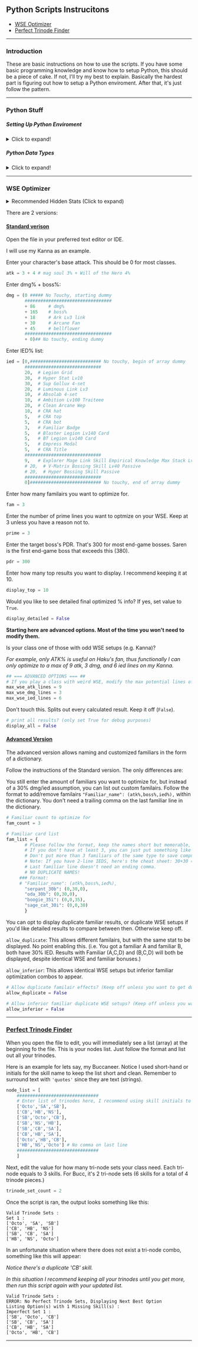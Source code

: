 ## Python Scripts Instrucitons

+ [WSE Optimizer](#wse-optimizer)
+ [Perfect Trinode Finder](#perfect-trinode-finder)

---

### Introduction

These are basic instructions on how to use the scripts. If you have some basic programming knowledge and know how to setup Python, this should be a piece of cake. If not, I'll try my best to explain. Basically the hardest part is figuring out how to setup a Python enviroment. After that, it's just follow the pattern.

---

### Python Stuff

##### Setting Up Python Enviroment

<details>
  <summary>Click to expand!</summary>

The easiest way to run the scripts is to use an online IDE like [Online-Python](https://www.online-python.com/). You just need to save the code and edit it locally on your computer, then copy it over to the online IDE each time you wanna run the file.

[Spyder](https://www.spyder-ide.org/) is my favorite IDE and my preferred way to run the scripts locally. If you have no need to other packages (if you're reading this, you don't), you can just directly install it (if you do, install Spyder via Anaconda). It comes with its own Python enviroment so you don't need to do any complicated setup. [GitHub release page](https://github.com/spyder-ide/spyder/releases).

The last way is to manually install [Python](https://www.python.org/downloads/), and run the script via command line. If you plan to do this, you shouldn't be reading this as you already know how to do it.

</details>

##### Python Data Types

<details>
  <summary>Click to expand!</summary>

Just a short tutorial on how to properly format datatypes used in the scripts. Don't worry too much about the purpose/concept, just understand how to format them so your script doesn't spit out errors.

Comments:
```py
# this is a comment
variable_1 = 123 # this is also a comment, but written behind functional code
# variable_2 = 3 # Code that is commented-out are ignored (i.e. not read by the interpreter)
```

Assigning numeric types to variables:
```py
# assigns interger value of 6 to the variable "variable_1"
variable_1 = 6

# assigns the sum of 1, 2, and 3 (which is 6) to "variable 2"
variable_2 = 1 + 2 + 3

# same as above, but split to multiple lines
variable_2 = (1
              + 2
              + 3)
```

Assigning text (string) types to variables:
```py
text_var_1 = "text surrounded by double quotes denotes a string"
text_bar_2 = 'single quotes also work'
```

Assigning list (array) / tuple to variables:
```py
# assign a tuple of 3 elements -  1, 2, and 3 to "tuple_1" (tuples are similar to lists, but tuples are immutable)
tuple_1 = (1,2,3)

# assign a list of 3 elements -  1, 2, and 3 to "list_1"
list_1 = [1,2,3]
# same as above but across multiple lines
list_1 = [1,
          2,
          3]

# nesting lists within lists
nested_list = [
                ['these', 'are', '2', 'lists'],
                ['nested', 'within', 'a', 'list'] # remember last element doesn't need an ending comma
              ]
```

Assigning keys and values to a dictionary:
```py
# note: there CANNOT be duplicate keys within a dictionary!
dictionary = {'key': 'value', # you can store keys, each with a value within a dictionary
              'key_2': ('values', 'in', 'a', 'tuple'), # for example, a key named 'key_2' with a tuple as a value
              3: [1,2,3] # you can also store lists, or even use an integer as a key
              4: {'nested_dict_key': 123}, # or even store another dictionary as a value!
              5: 'final' # no ending comma on last line
              }
```

These should be all the editable datatypes intended for users to edit.

</details>

---

### WSE Optimizer

<details>
  <summary>Recommended Hidden Stats (Click to expand)</summary>

**_Likely Outdated_**. These are "hidden" stats that are not accounted for / not found in the stats window. See [stats](https://github.com/Pearlitic/pearlitic.github.io/blob/main/%25/class_data.md) used by SuckHard's calculator. The 4% extra attack you see on classes is Will of the Hero skill. The 20% IED is from Lv40 V skills. Some classes have a lot of bonus IED%/DMG%, these are not displayed in the stats window but are built into skills, such as the infamous Marksman's snipe.

</details>
  
There are 2 versions:

#### [Standard verison](https://github.com/Pearlitic/pearlitic.github.io/blob/main/Python/Maple_WSE_Calculator.py)

Open the file in your preferred text editor or IDE.

I will use my Kanna as an example.

Enter your character's base attack. This should be 0 for most classes.
```py
atk = 3 + 4 # mag soul 3% + Will of the Hero 4%
```

Enter dmg% + boss%:
```py
dmg = (0 ##### No Touchy, starting dummy
       #################################
       + 86     # dmg%
       + 165    # boss%
       + 18     # Ark Lv3 link
       + 30     # Arcane Fan
       + 45     # bellflower
       #################################
       + 0)## No touchy, ending dummy
```

Enter IED% list:
```py
ied = [0,########################### No touchy, begin of array dummy
       #############################
       20,  # Legion Grid
       30,  # Hyper Stat Lv10
       30,  # Sup Gollux 4-set
       20,  # Luminous Link Lv3
       10,  # Absolab 4-set
       10,  # Ambition Lv100 Traiteee
       20,  # Clean Arcane Wep
       10,  # CRA hat
       5,   # CRA top
       5,   # CRA bot
       3,   # Familiar Badge
       5,   # Blaster Legion Lv140 Card
       5,   # BT Legion Lv140 Card
       5,   # Empress Medal
       5,   # CRA Title
       #############################
       9,   # Explorer Mage Link Skill Empirical Knowledge Max Stack Lv3
       # 20,  # V-Matrix Bossing Skill Lv40 Passive
       # 20,  # Hyper Bossing Skill Passive
       #############################
       0]########################### No touchy, end of array dummy
```

Enter how many familairs you want to optimize for.
```py
fam = 3
```

Enter the number of prime lines you want to optmize on your WSE. Keep at 3 unless you have a reason not to.
```py
prime = 3
```

Enter the target boss's PDR. That's 300 for most end-game bosses. Saren is the first end-game boss that exceeds this (380).
```py
pdr = 300
```

Enter how many top results you want to display. I recommend keeping it at 10.
```py
display_top = 10
```

Would you like to see detailed final optimized % info? If yes, set value to `True`.
```py
display_detailed = False
```

__Starting here are advanced options. Most of the time you won't need to modify them.__

Is your class one of those with odd WSE setups (e.g. Kanna)?

_For example, only ATK% is useful on Haku's fan, thus functionally I can only optimize to a max of 9 atk, 3 dmg, and 6 ied lines on my Kanna._
```py
## === ADVANCED OPTIONS === ##
# If you play a class with weird WSE, modify the max potential lines of you WSE:
max_wse_atk_lines = 9
max_wse_dmg_lines = 3
max_wse_ied_lines = 6
```

Don't touch this. Splits out every calculated result. Keep it off (`False`).
```py
# print all results? (only set True for debug purposes)
display_all = False
```

#### [Advanced Version](https://github.com/Pearlitic/pearlitic.github.io/blob/main/Python/Maple_WSE_Calculator_Advanced_Custom_Familiar.py)

The advanced version allows naming and customized familiars in the form of a dictionary.

Follow the instructions of the Standard version. The only differences are:

You still enter the amount of familiars you want to optimize for, but instead of a 30% dmg/ied assumption, you can list out custom familairs. Follow the format to add/remove familairs `"Familiar_name": (atk%,boss%,ied%),` within the dictionary. You don't need a trailing comma on the last familiar line in the dictionary.
```py
# Familiar count to optimize for
fam_count = 3

# Familiar card list
fam_list = {
       # Please follow the format, keep the names short but memorable, and have at least 3 familairs.
       # If you don't have at least 3, you can just put something like "dummy_1": (0,0,0), to simulate a "useless" familiar.
       # Don't put more than 3 familiars of the same type to save compute time. Just put the best 3 of each boss/ied familairs you have.
       # Note: If you have 2-line IEDS, here's the cheat sheet: 30+30 = 51, 30+15 = 40.5, 20+15 = 32, 30+20 = 44, 20+20 = 36. If i didn't cover it calculate it yourself.
       # Last familiar line doesn't need an ending comma.
       # NO DUPLICATE NAMES!
     ### Format:
     # "Familiar_name": (atk%,boss%,ied%),
       "serpant_30b": (0,30,0),
       "oda_30b": (0,30,0),
       "boogie_35i": (0,0,35),
       "sage_cat_30i": (0,0,30)
       }
```

You can opt to display duplicate familiar results, or duplicate WSE setups if you'd like detailed results to compare between then. Otherwise keep off.

`allow_duplicate`: This allows different familairs, but with the same stat to be displayed. No point enabling this. (i.e. You got a familiar A and familiar B, both have 30% IED. Results with Familiar (A,C,D) and (B,C,D) will both be displayed, despite identical WSE and familiar bonuses.)

`allow_inferior`: This allows identical WSE setups but inferior familiar optimization combos to appear.

```py
# Allow duplicate familair effects? (Keep off unless you want to get duplicate results with same Final Damage but different familairs)
allow_duplicate = False

# Allow inferior familiar duplicate WSE setups? (Keep off unless you want dupe WSE setups but with weaker familiars)
allow_inferior = False
```

---

### [Perfect Trinode Finder](https://github.com/Pearlitic/pearlitic.github.io/blob/main/Python/Perfect_Trinode_Combo_Finder.py)

When you open the file to edit, you will immediately see a list (array) at the beginning fo the file. This is your nodes list. Just follow the format and list out all your trinodes.

Here is an example for lets say, my Buccaneer. Notice I used short-hand or initials for the skill name to keep the list short and clean. Remember to surround text with `'quotes'` since they are text (strings).
```py
node_list = [
    ###############################
    # Enter list of trinodes here, I recommend using skill initials to keep it short
    ['Octo','SA','SB'],
    ['CB','HB','NS'],
    ['SB','Octo','CB'],
    ['SB','NS','HB'],
    ['SB','CB','SA'],
    ['CB','HB','SA'],
    ['Octo','HB','CB'],
    ['HB','NS','Octo'] # No comma on last line
    ###############################
    ]
```
Next, edit the value for how many tri-node sets your class need. Each tri-node equals to 3 skills. For Bucc, it's 2 tri-node sets (6 skills for a total of 4 trinode pieces.)
```py
trinode_set_count = 2
```
Once the script is ran, the output looks something like this:
```
Valid Trinode Sets :
Set 1 :
['Octo', 'SA', 'SB']
['CB', 'HB', 'NS']
['SB', 'CB', 'SA']
['HB', 'NS', 'Octo']
```
In an unfortunate situation where there does not exist a tri-node combo, something like this will appear:

_Notice there's a duplicate 'CB' skill._

_In this situation I recommend keeping all your trinodes until you get more, then run this script again with your updated list._
```
Valid Trinode Sets :
ERROR: No Perfect Trinode Sets, Displaying Next Best Option
Listing Option(s) with 1 Missing Skill(s) :
Imperfect Set 1 :
['SB', 'Octo', 'CB']
['SB', 'CB', 'SA']
['CB', 'HB', 'SA']
['Octo', 'HB', 'CB']
```

---

